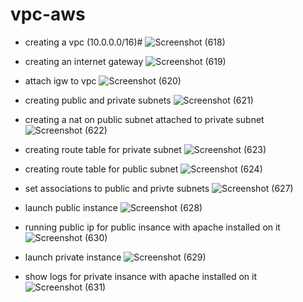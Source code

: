 # vpc-aws
- creating a vpc (10.0.0.0/16)# 
![Screenshot (618)](https://user-images.githubusercontent.com/93229250/227207136-7d540e6d-69b3-4ed7-8f2d-a8e80945d8dc.png)

- creating an internet gateway
![Screenshot (619)](https://user-images.githubusercontent.com/93229250/227207252-cd1168ab-a0c8-49a6-b31c-5bc996f4bdd5.png)

- attach igw to vpc
![Screenshot (620)](https://user-images.githubusercontent.com/93229250/227207439-0d7006d0-0b67-4fae-add7-87b1bd4a80a2.png)

- creating public and private subnets
![Screenshot (621)](https://user-images.githubusercontent.com/93229250/227207617-d9c94ed4-9a67-445e-a623-94d56a17de66.png)

- creating a nat on public subnet attached to private subnet
![Screenshot (622)](https://user-images.githubusercontent.com/93229250/227207831-1ceaab17-b2df-455e-b36a-9615f43a3430.png)

- creating route table for private subnet
![Screenshot (623)](https://user-images.githubusercontent.com/93229250/227207994-ceee52a5-0f10-4ac8-a655-be39ede2f0a7.png)

- creating route table for public subnet
![Screenshot (624)](https://user-images.githubusercontent.com/93229250/227208105-4f2c8ea0-998d-4214-8565-009d556022e6.png)
- set associations to public and privte subnets
![Screenshot (627)](https://user-images.githubusercontent.com/93229250/227209739-84bfe3c7-def4-498f-87a9-e2e80e07c525.png)

- launch public instance 
![Screenshot (628)](https://user-images.githubusercontent.com/93229250/227209968-1e7bd418-07ab-4f85-8539-df7b359067eb.png)

- running public ip for public insance with apache installed on it
![Screenshot (630)](https://user-images.githubusercontent.com/93229250/227210158-887db64b-0cd3-4002-995d-e188c154a454.png)
-  launch private instance 
![Screenshot (629)](https://user-images.githubusercontent.com/93229250/227210073-0582ba3c-f517-44e4-a826-83112f4ad6c0.png)

- show logs for private insance with apache installed on it
![Screenshot (631)](https://user-images.githubusercontent.com/93229250/227210539-8f4a5fe9-0067-4d24-8b2c-6a2cddc8b071.png)

